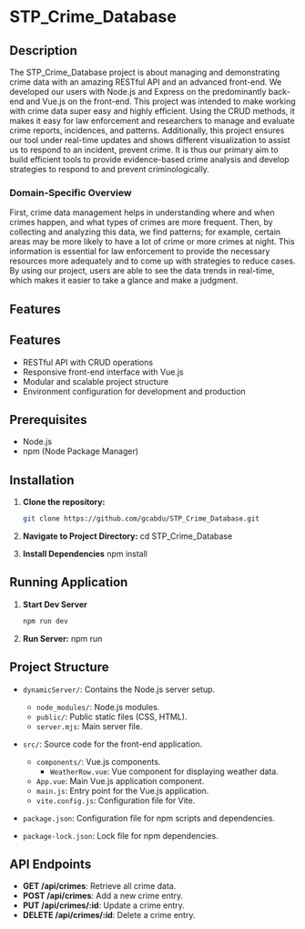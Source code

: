 # STP_Crime_Database

## Description
The STP_Crime_Database project is about managing and demonstrating crime data with an amazing RESTful API and an advanced front-end. We developed our users with Node.js and Express on the predominantly back-end and Vue.js on the front-end. This project was intended to make working with crime data super easy and highly efficient. Using the CRUD methods, it makes it easy for law enforcement and researchers to manage and evaluate crime reports, incidences, and patterns. Additionally, this project ensures our tool under real-time updates and shows different visualization to assist us to respond to an incident, prevent crime. It is thus our primary aim to build efficient tools to provide evidence-based crime analysis and develop strategies to respond to and prevent criminologically.

### Domain-Specific Overview
First, crime data management helps in understanding where and when crimes happen, and what types of crimes are more frequent. Then, by collecting and analyzing this data, we find patterns; for example, certain areas may be more likely to have a lot of crime or more crimes at night. This information is essential for law enforcement to provide the necessary resources more adequately and to come up with strategies to reduce cases. By using our project, users are able to see the data trends in real-time, which makes it easier to take a glance and make a judgment.


## Features

## Features
- RESTful API with CRUD operations
- Responsive front-end interface with Vue.js
- Modular and scalable project structure
- Environment configuration for development and production

## Prerequisites
- Node.js
- npm (Node Package Manager)

## Installation

1. **Clone the repository:**
   ```sh
   git clone https://github.com/gcabdu/STP_Crime_Database.git

2. **Navigate to Project Directory:**
   cd STP_Crime_Database
   
3. **Install Dependencies**
   npm install
## Running Application

1. **Start Dev Server**
   ```sh
   npm run dev

2. **Run Server:**
   npm run

## Project Structure

- `dynamicServer/`: Contains the Node.js server setup.
  - `node_modules/`: Node.js modules.
  - `public/`: Public static files (CSS, HTML).
  - `server.mjs`: Main server file.
  
- `src/`: Source code for the front-end application.
  - `components/`: Vue.js components.
    - `WeatherRow.vue`: Vue component for displaying weather data.
  - `App.vue`: Main Vue.js application component.
  - `main.js`: Entry point for the Vue.js application.
  - `vite.config.js`: Configuration file for Vite.

- `package.json`: Configuration file for npm scripts and dependencies.
- `package-lock.json`: Lock file for npm dependencies.

## API Endpoints

- **GET /api/crimes**: Retrieve all crime data.
- **POST /api/crimes**: Add a new crime entry.
- **PUT /api/crimes/:id**: Update a crime entry.
- **DELETE /api/crimes/:id**: Delete a crime entry.
